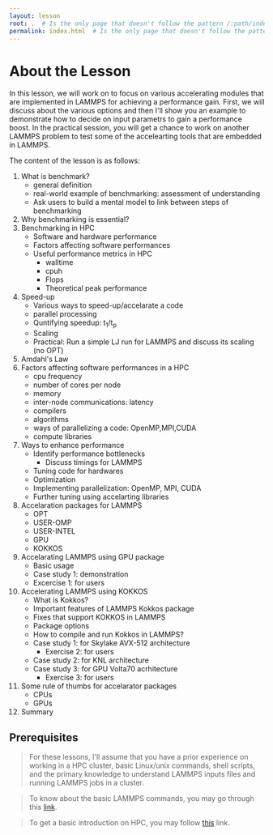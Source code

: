 ```yaml
---
layout: lesson
root: .  # Is the only page that doesn't follow the pattern /:path/index.html
permalink: index.html  # Is the only page that doesn't follow the pattern /:path/index.html
---
```

# About the Lesson
In this lesson, we will work on to focus on various accelerating modules that are implemented in LAMMPS for achieving a performance gain. First, we will discuss about the various options and then I'll show you an example to demonstrate how to decide on input parametrs to gain a performance boost. In the practical session, you will get a chance to work on another LAMMPS problem to test some of the accelearting tools that are embedded in LAMMPS. 

The content of the lesson is as follows:

1. What is benchmark?
    * general definition
    * real-world example of benchmarking: assessment of understanding
    * Ask users to build a mental model to link between steps of benchmarking
2. Why benchmarking is essential?
3. Benchmarking in HPC
    * Software and hardware performance
    * Factors affecting software performances
    * Useful performance metrics in HPC
        * walltime
        * cpuh
        * Flops
        * Theoretical peak performance
4. Speed-up
    * Various ways to speed-up/accelarate a code
    * parallel processing
    * Quntifying speedup: t<sub>1</sub>/t<sub>p</sub>
    * Scaling
    * Practical: Run a simple LJ run for LAMMPS and discuss its scaling (no OPT)
5. Amdahl's Law
6. Factors affecting software performances in a HPC
    * cpu frequency
    * number of cores per node
    * memory
    * inter-node communications: latency
    * compilers
    * algorithms
    * ways of parallelizing a code: OpenMP,MPI,CUDA
    * compute libraries
7. Ways to enhance performance
    * Identify performance bottlenecks
        * Discuss timings for LAMMPS
    * Tuning code for hardwares
    * Optimization
    * Implementing parallelization: OpenMP, MPI, CUDA
    * Further tuning using accelarting libraries
8. Accelaration packages for LAMMPS
    * OPT
    * USER-OMP
    * USER-INTEL
    * GPU
    * KOKKOS
9. Accelarating LAMMPS using GPU package
    * Basic usage
    * Case study 1: demonstration
    * Excercise 1: for users
9. Accelerating LAMMPS using KOKKOS
    * What is Kokkos?
    * Important features of LAMMPS Kokkos package
    * Fixes that support KOKKOS in LAMMPS
    * Package options
    * How to compile and run Kokkos in LAMMPS?
    * Case study 1: for Skylake AVX-512 architecture
        * Exercise 2: for users
    * Case study 2: for KNL architecture
    * Case study 3: for GPU Volta70 acrhitecture
        * Exercise 3: for users
10. Some rule of thumbs for accelarator packages
    * CPUs
    * GPUs
11. Summary

## Prerequisites

> For these lessons, I'll assume that you have a prior experience on working in a HPC cluster, basic Linux/unix commands, shell scripts, and the primary knowledge to understand LAMMPS inputs files and running LAMMPS jobs in a cluster.

> To know about the basic LAMMPS commands, you may go through this [link](https://lammps.sandia.gov/doc/Commands_all.html).

>To get a basic introduction on HPC, you may follow [this](https://github.com/hpc-carpentry/hpc-intro) link.




